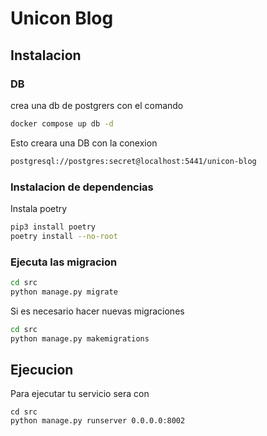 # Unicon Blog

## Instalacion

### DB
crea una db de postgrers con el comando

```bash
docker compose up db -d
```

Esto creara una DB con la conexion

```bash
postgresql://postgres:secret@localhost:5441/unicon-blog
```

### Instalacion de dependencias

Instala poetry

```bash
pip3 install poetry
poetry install --no-root
```

### Ejecuta las migracion 

```bash
cd src
python manage.py migrate
```

Si es necesario hacer nuevas migraciones

```bash
cd src
python manage.py makemigrations
```

## Ejecucion

Para ejecutar tu servicio sera con

```
cd src
python manage.py runserver 0.0.0.0:8002
```